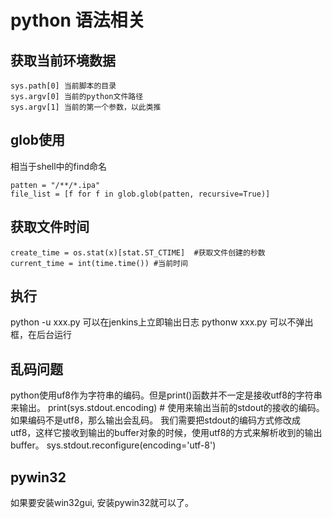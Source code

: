 # python 语法相关

## 获取当前环境数据
```
sys.path[0] 当前脚本的目录
sys.argv[0] 当前的python文件路径
sys.argv[1] 当前的第一个参数，以此类推
```

## glob使用
相当于shell中的find命名

```
patten = "/**/*.ipa"
file_list = [f for f in glob.glob(patten, recursive=True)]
```


## 获取文件时间
```
create_time = os.stat(x)[stat.ST_CTIME]  #获取文件创建的秒数
current_time = int(time.time()) #当前时间
```

## 执行
python -u xxx.py 可以在jenkins上立即输出日志
pythonw xxx.py 可以不弹出框，在后台运行


## 乱码问题
python使用uf8作为字符串的编码。但是print()函数并不一定是接收utf8的字符串来输出。
print(sys.stdout.encoding) # 使用来输出当前的stdout的接收的编码。
如果编码不是utf8，那么输出会乱码。
我们需要把stdout的编码方式修改成utf8，这样它接收到输出的buffer对象的时候，使用utf8的方式来解析收到的输出buffer。
sys.stdout.reconfigure(encoding='utf-8')

## pywin32
如果要安装win32gui, 安装pywin32就可以了。